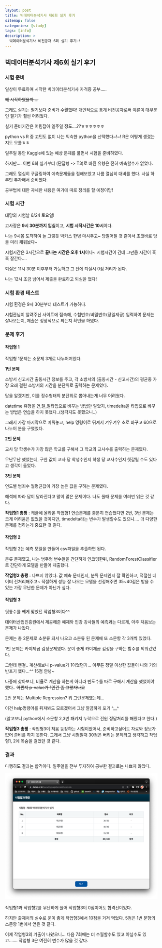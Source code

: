 ```yaml
---
layout: post
title: 빅데이터분석기사 제6회 실기 후기 
sitemap: false
categories: [study]
tags: [info]
description: >
  빅데이터분석기사 비전공자 6회 실기 후기~!
---
```


## 빅데이터분석기사 제6회 실기 후기 

### 시험 준비 

일상이 무료하여 시작한 빅데이터분석기사 자격증 공부.....

~~왜 시작하였을까....~~

그래도 실기는 필기보다 준비가 수월했따! 개인적으로 통계 비전공자로써 이론이 대부분인 필기가 훨씬 어려웠다.

실기 준비기간은 어림잡아 일주일 정도....??ㅎㅎㅎㅎㅎㅎ 

python vs R 중 고민도 없이 나는 익숙한 python을 선택했다~!~! R은 어떻게 생겼는지도 모름ㅎㅎ

일주일 동안 Kaggle에 있는 예상 문제를 풀면서 시험을 준비하였다. 

하지만.... 이번 6회 실기부터 (단답형 -> T3)로 바뀐 유형은 전혀 예측할수가 없었다. 

그래도 열심히 구글링하여 예측문제들을 접해보았고 나름 열심히 대비를 했다. 사실 하루만 투자해서 준비했다. 

공부법에 대한 자세한 내용은 여기에 따로 정리를 할 예정이답!



### 시험 시간

대망의 시험날 6/24 토요일! 

고사장은 **9시 30분까지 입실**이고, **시험 시작시간은 10시**이다. 

나는 9시쯤 도착하여 늘 그렇듯 박카스 한병 마셔주고~ 당떨어질 것 같아서 초코바로 당을 미리 채워놨다~

시험시간은 3시간으로 **끝나는 시간은 오후 1시**이다~ 시험시간이 긴데 그만큼 시간이 훅훅 잘간다.... 

퇴실은 11시 30분 이후부터 가능하고 그 전에 퇴실시 0점 처리가 된다.

나는 12시 조금 넘어서 제출을 완료하고 퇴실을 했다!



### 시험 환경 테스트

시험 환경은 9시 30분부터 테스트가 가능하다. 

시험관님이 알려주신 사이트에 접속해, 수험번호/비밀번호(당일제공) 입력하여 문제는 잘나오는지, 제출은 정상적으로 되는지 확인을 하였다.



### 문제 후기 

#### 작업형 1

작업형 1문제는 소문제 3개로 나누어져있다. 

**1번 문제**

소방서 신고시간 출동시간 정보를 주고, 각 소방서의 (출동시간 - 신고시간)의 평균중 가장 오래 걸린 소방서의 시간을 분단위로 출력하는 문제였다.

답을 알겠지만, 이를 정수형태의 분단위로 뽑아내는게 너무 어려웠다. 

datetime 유형을 연,달,일타입으로 바꾸는 방법만 알았지, timedelta을 타입으로 바꾸는 방법은 연습을 하지 못했다..(생각지도 못했으니..)

그래서 가장 마지막으로 미뤄놓고, help 명령어로 뒤져서 겨우겨우 초로 바꾸고 60으로 나누어 분을 구했었다. 

**2번 문제** 

교사 당 학생수가 가장 많은 학교를 구해서 그 학교의 교사수를 출력하는 문제였다. 

무난무난 했었는데, 구한 값이 교사 당 학생수인지 학생 당 교사수인지 헷갈릴 수도 있다고 생각이 들었다. 

**3번 문제** 

연도별 범죄수 월평균값이 가장 높은 값을 구하는 문제였다. 

해석에 따라 답이 달라진다고 말이 많은 문제이다. 나도 풀때 문제를 여러번 읽은 것 같다. 

**작업형1 총평** : 캐글에 올라온 작업형1 연습문제를 충분히 연습했다면 2번, 3번 문제는 크게 어려움은 없었을 것이지만, timedelta라는 변수가 발생할수도 있으니.... 더 다양한 문제를 접하는게 중요한 것 같다.

#### 작업형 2

작업형 2는 예측 모델을 만들어 csv파일을 추출하면 된다. 

분류 문제였고, 나는 범주형 변수들을 간단하게 인코딩한뒤, RandomForestClassifier로 간단하게 모델을 만들어 제출했다. 

**작업형2 총평** : 나쁘지 않았다. 값 예측 문제인지, 분류 문제인지 잘 확인하고, 적절한 데이터 전처리해주고~ 적절하게 성능 잘 나오는 모델을 선정해주면 35~40점은 받을 수 있는 가장 무난한 문제가 아닌가 싶다.



#### 작업형 3

뒷통수를 쎼게 맞았던 작업형3이다^^

데이터산업진흥원에서 제공해준 예제와 인강 강사들의 예측과는 다르게, 아주 처음보는 문제가 나왔다.

문제는 총 2문제로 소분류 되서 나오고 소분류 된 문제에 또 소문항 각 3개씩 있었다. 

1번 문제는 카이제곱 검정문제였다. 운이 좋게 카이제곱 검정을 구하는 함수를 외워갔었다. 

그런데 왠걸.. 계산해보니 p-value가 1이었던가... 아무튼 정말 이상한 값들이 나와 거의 반포기 했다...^^ 15점 안녕~

나중에 찾아보니, 비율로 계산을 하는게 아니라 빈도수를 따로 구해서 계산을 했었어야 했다.. ~~어쩐지 p-value가 1인건 좀 그렇자나요~~

2번 문제는 Multiple Regression? 뭐 그런문제였는데...

이건 help명령어를 뒤져봐도 모르겠어서 그냥 깔끔하게 포기 ^__^

(알고보니 python에서 소문항 2,3번 패키지 누락으로 전원 정답처리를 해줬다고 한다.)

**작업형3 총평** : 작업형3이 처음 등장하는 시험이었어서, 준비하고싶어도 자료와 정보가 없어 준비를 하지 못한다. 그래서 그냥 시험칠때 30점은 버리는 문제라고 생각하고 작업형1, 2에 목숨을 걸었던 것 같다. 




### 결과

다행히도 결과는 합격이다. 일주일을 전부 투자하여 공부한 결과로는 나쁘지 않았다. 

![](/assets/img/blog/bigdata/result.png)

작업형1과 작업형2를 무난하게 풀어 작업형3이 0점이어도 합격선이었다. 

하지만 출제처의 실수로 운이 좋게 작업형3에서 10점을 거저 먹었다. 5점은 1번 문항의 소문항 1번에서 얻은 것 같다. 

이제 작업형3의 기출이 나왔으니... 다음 7회때는 더 수월할수도 있고 아닐수도 있고....... 작업형 3은 여전히 변수가 많을 것 같다.

